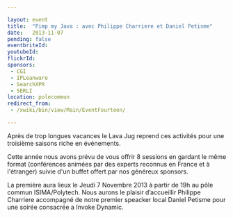 ```yaml
---

layout: event
title:  "Pimp my Java : avec Philippe Charriere et Daniel Petisme"
date:   2013-11-07
pending: false
eventbriteId:
youtubeId:
flickrId: 
sponsors:
 - CGI
 - IPLeanware
 - SearchXPR
 - SERLI
location: polecommun
redirect_from:
 - /xwiki/bin/view/Main/EventFourteen/

---
```


Après de trop longues vacances le Lava Jug reprend ces activités pour une troisième saisons riche en événements.

Cette année nous avons prévu de vous offrir 8 sessions en gardant le
même format (conférences animées par des experts reconnus en France et
à l'étranger) suivie d'un buffet offert par nos généreux sponsors.

La première aura lieux le Jeudi 7 Novembre 2013 à partir de 19h au pôle commun ISIMA/Polytech. Nous aurons le plaisir d’accueillir Philippe Charriere accompagné de notre premier speacker local Daniel Petisme pour une soirée consacrée a Invoke Dynamic. 


